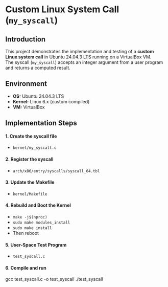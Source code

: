 # Custom Linux System Call (`my_syscall`)

## Introduction
This project demonstrates the implementation and testing of a **custom Linux system call** in Ubuntu 24.04.3 LTS running on a VirtualBox VM.  
The syscall (`my_syscall`) accepts an integer argument from a user program and returns a computed result.


## Environment
- **OS:** Ubuntu 24.04.3 LTS  
- **Kernel:** Linux 6.x (custom compiled)  
- **VM:** VirtualBox  

## Implementation Steps

#### 1. Create the syscall file 
- `kernel/my_syscall.c`
#### 2. Register the syscall 
- `arch/x86/entry/syscalls/syscall_64.tbl`
#### 3. Update the Makefile 
- `kernel/Makefile`
#### 4. Rebuild and Boot the Kernel
- `make -j$(nproc)`
- `sudo make modules_install`
- `sudo make install`
- Then reboot
#### 5. User-Space Test Program 
- `test_syscall.c`
#### 6. Compile and run 
gcc test_syscall.c -o test_syscall
./test_syscall
